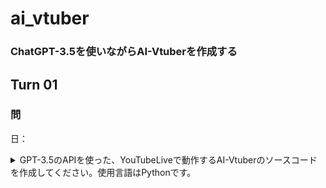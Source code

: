# ai_vtuber

### ChatGPT-3.5を使いながらAI-Vtuberを作成する

## Turn 01
### 問
日：
<details><summary>
GPT-3.5のAPIを使った、YouTubeLiveで動作するAI-Vtuberのソースコードを作成してください。使用言語はPythonです。
</summary><div>
翻：
<details><summary>
Please create source code for an AI-Vtuber running on YouTubeLive using the GPT-3.5 API. The language used is Python.
</summary><div>

### 答
英：
<details><summary>
Creating a fully functional AI Vtuber running on YouTube Live using the GPT-3.5 API involves a complex combination of technologies and code. This code will be quite extensive and beyond the scope of a single response. However, I can provide you with a high-level overview of the steps you would need to take and some sample code snippets to get you started.

Here's a simplified outline of how you could approach building an AI Vtuber for YouTube Live using Python and the GPT-3.5 API:

1. Set Up Your Environment:
・Install Python and necessary libraries.
・Set up a YouTube Developer account and obtain API credentials.
・Sign up for the OpenAI GPT-3.5 API and get your API key.

2. Create a Virtual Avatar:
・You'll need a 3D character model or avatar for your Vtuber. Tools like Blender can be used to create or customize 3D models.
・Use a library like Unity3D to animate and control the avatar's movements and expressions.

3. Integrate with YouTube Live:
・Use the YouTube Data API to create and manage YouTube Live events.
・Stream your 3D avatar to YouTube Live using OBS (Open Broadcaster Software) or a similar streaming tool.

4. Text-to-Speech Conversion:
・Use the GPT-3.5 API for text-to-speech conversion. Send text prompts to GPT-3.5, and it will generate speech responses.
・You can use Python libraries like openai to interact with the GPT-3.5 API.

5. Voice Synthesis and Lip Sync:
・Use a voice synthesis library like gTTS (Google Text-to-Speech) or an advanced TTS library like Google's WaveNet to convert the generated text into speech.
・Implement lip-syncing for your avatar by syncing mouth movements with the generated speech.

6. Chat Interaction:
・Set up a chat interface where viewers can send messages.
・Use GPT-3.5 to generate responses to viewer messages.
・Send the generated responses to the voice synthesis and lip-sync modules.

7. Emotion and Gesture Control:
・Implement emotion recognition based on text sentiment analysis to control the avatar's facial expressions.
・Respond to specific triggers or keywords with predefined gestures and animations.

8. Real-time Streaming:
・Continuously stream the avatar's movements and speech to YouTube Live as the AI responds to viewer messages.

9. Error Handling and Monitoring:
・Implement error handling to gracefully handle API failures or other issues.
・Monitor the system for performance and stability.

10. Testing and Refinement:
・Thoroughly test your AI Vtuber system to ensure it works as expected.
・Collect user feedback and refine the AI's responses and behavior.

Here's a simplified Python code snippet to demonstrate how you might use the GPT-3.5 API for text generation:

```python
import openai

# Your OpenAI API key
api_key = 'YOUR_API_KEY'

# Prompt for GPT-3.5
prompt = "Translate the following English text to French: 'Hello, how are you?'"

# Make a request to GPT-3.5
response = openai.Completion.create(
    engine="text-davinci-002",
    prompt=prompt,
    max_tokens=50,
    api_key=api_key
)

# Get the generated response
generated_text = response.choices[0].text
print(generated_text)
```

</summary><div>
翻：
<details><summary>
GPT-3.5APIを使用してYouTube Liveで動作する完全に機能するAI Vtuberを作成するには、複雑な技術とコードの組み合わせが必要です。このコードは非常に広範囲に及び、一回の回答ではカバーしきれません。しかし、私はあなたが取る必要があるステップの高レベルの概要と、あなたが始めるためのいくつかのサンプルコードを提供することができます。

ここでは、PythonとGPT-3.5 APIを使ってYouTube Live用のAI Vtuberを作る方法を簡単に説明します：

1. 環境のセットアップ：
Pythonと必要なライブラリをインストールします。
YouTubeデベロッパーアカウントを設定し、APIクレデンシャルを取得します。
OpenAI GPT-3.5 APIにサインアップし、APIキーを取得します。

2. バーチャルアバターを作成します：
Vtuber用の3Dキャラクターモデルやアバターが必要です。Blenderのようなツールを使って3Dモデルを作成したり、カスタマイズすることができます。
Unity3Dなどのライブラリを使って、アバターの動きや表情をアニメーションさせたり、コントロールすることができます。

3. YouTube Liveとの連携：
YouTube Data APIを使って、YouTube Liveイベントを作成・管理できます。
OBS(Open Broadcaster Software)などのストリーミングツールを使って、3DアバターをYouTube Liveに配信します。

4. テキスト音声変換：
GPT-3.5の音声合成APIを利用します。GPT-3.5にテキストプロンプトを送ると、音声応答を生成します。
GPT-3.5のAPIはopenaiのようなPythonライブラリを使用することができます。

5. 音声合成とリップシンク：
gTTS（GoogleText-to-Speech）のような音声合成ライブラリや、GoogleのWaveNetのような高度なTTSライブラリを使用して、生成されたテキストを音声に変換します。
生成された音声と口の動きを同期させることで、アバターにリップシンクを実装します。

6. チャットインタラクション：
視聴者がメッセージを送れるチャットインタフェースを設置します。
GPT-3.5を使用して、視聴者からのメッセージに対する応答を生成する。
GPT-3.5を使って、視聴者のメッセージに対する応答を生成する。

7. 感情とジェスチャーの制御：
テキスト感情解析による感情認識を実装し、アバターの表情を制御。
特定のトリガーやキーワードに対して、あらかじめ定義されたジェスチャーやアニメーションで応答。

8. リアルタイムストリーミング：
視聴者からのメッセージにAIが反応し、アバターの動きや発話をYouTube Liveに連続配信。

9. エラー処理とモニタリング：
API障害やその他の問題を潔く処理するためのエラー処理を実装する。
システムのパフォーマンスと安定性を監視する。

10. テストと改良
AI Vtuberシステムが期待通りに動作するよう、徹底的にテストする。
ユーザーのフィードバックを収集し、AIの反応や動作を改良する。

以下は、テキスト生成のためにGPT-3.5 APIをどのように使用するかを示す、簡略化したPythonコードスニペットです：

```python
import openai

# Your OpenAI API key
api_key = 'YOUR_API_KEY'

# Prompt for GPT-3.5
prompt = "Translate the following English text to French: 'Hello, how are you?'"

# Make a request to GPT-3.5
response = openai.Completion.create(
    engine="text-davinci-002",
    prompt=prompt,
    max_tokens=50,
    api_key=api_key
)

# Get the generated response
generated_text = response.choices[0].text
print(generated_text)
```

</summary><div>